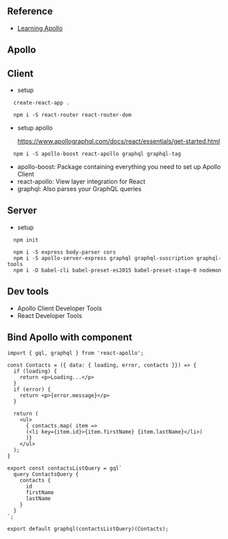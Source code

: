 ## Reference 
- [Learning Apollo](https://www.linkedin.com/learning/learning-apollo/)


## Apollo



## Client 
- setup
```
  create-react-app .

  npm i -S react-router react-router-dom
```
- setup apollo

  https://www.apollographql.com/docs/react/essentials/get-started.html
```
  npm i -S apollo-boost react-apollo graphql graphql-tag
```
  - apollo-boost: Package containing everything you need to set up Apollo Client
  - react-apollo: View layer integration for React
  - graphql: Also parses your GraphQL queries

## Server
- setup
```
  npm init

  npm i -S express body-parser cors
  npm i -S apollo-server-express graphql graphql-suscription graphql-tools
  npm i -D babel-cli babel-preset-es2015 babel-preset-stage-0 nodemon
```
## Dev tools
- Apollo Client Developer Tools
- React Developer Tools



## Bind Apollo with component
```
import { gql, graphql } from 'react-apollo';

const Contacts = ({ data: { loading, error, contacts }}) => {
  if (loading) {
    return <p>Loading...</p>
  }
  if (error) {
    return <p>{error.message}</p>
  }

  return (
    <ul>
      { contacts.map( item => 
      (<li key={item.id}>{item.firstName} {item.lastName}</li>)
      )}
    </ul>
  );
}

export const contactsListQuery = gql`
  query ContactsQuery {
    contacts {
      id
      firstName
      lastName
    }
  }
`;

export default graphql(contactsListQuery)(Contacts);
```
